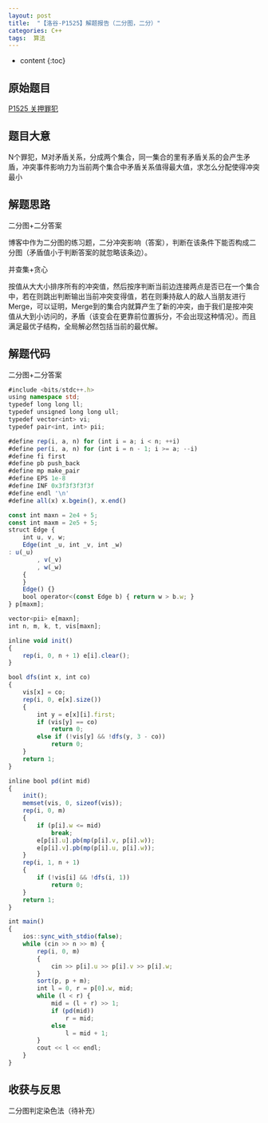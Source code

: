 ```yaml
---
layout: post
title:  "【洛谷-P1525】解题报告（二分图，二分）"
categories: C++
tags:  算法
---
```


* content
  {:toc}


## 原始题目

[P1525 关押罪犯](https://www.luogu.com.cn/problem/P1525)

## 题目大意

N个罪犯，M对矛盾关系，分成两个集合，同一集合的里有矛盾关系的会产生矛盾，冲突事件影响力为当前两个集合中矛盾关系值得最大值，求怎么分配使得冲突最小

## 解题思路

二分图+二分答案

博客中作为二分图的练习题，二分冲突影响（答案），判断在该条件下能否构成二分图（矛盾值小于判断答案的就忽略该条边）。

并查集+贪心

按值从大大小排序所有的冲突值，然后按序判断当前边连接两点是否已在一个集合中，若在则跳出判断输出当前冲突变得值，若在则秉持敌人的敌人当朋友进行Merge，可以证明，Merge到的集合内就算产生了新的冲突，由于我们是按冲突值从大到小访问的，矛盾（该变会在更靠前位置拆分，不会出现这种情况）。而且满足最优子结构，全局解必然包括当前的最优解。

## 解题代码

二分图+二分答案
```typescript
#include <bits/stdc++.h>
using namespace std;
typedef long long ll;
typedef unsigned long long ull;
typedef vector<int> vi;
typedef pair<int, int> pii;

#define rep(i, a, n) for (int i = a; i < n; ++i)
#define per(i, a, n) for (int i = n - 1; i >= a; --i)
#define fi first
#define pb push_back
#define mp make_pair
#define EPS 1e-8
#define INF 0x3f3f3f3f3f
#define endl '\n'
#define all(x) x.bgein(), x.end()

const int maxn = 2e4 + 5;
const int maxm = 2e5 + 5;
struct Edge {
    int u, v, w;
    Edge(int _u, int _v, int _w)
: u(_u)
        , v(_v)
        , w(_w)
    {
    }
    Edge() {}
    bool operator<(const Edge b) { return w > b.w; }
} p[maxm];

vector<pii> e[maxn];
int n, m, k, t, vis[maxn];

inline void init()
{
    rep(i, 0, n + 1) e[i].clear();
}

bool dfs(int x, int co)
{
    vis[x] = co;
    rep(i, 0, e[x].size())
    {
        int y = e[x][i].first;
        if (vis[y] == co)
            return 0;
        else if (!vis[y] && !dfs(y, 3 - co))
            return 0;
    }
    return 1;
}

inline bool pd(int mid)
{
    init();
    memset(vis, 0, sizeof(vis));
    rep(i, 0, m)
    {
        if (p[i].w <= mid)
            break;
        e[p[i].u].pb(mp(p[i].v, p[i].w));
        e[p[i].v].pb(mp(p[i].u, p[i].w));
    }
    rep(i, 1, n + 1)
    {
        if (!vis[i] && !dfs(i, 1))
            return 0;
    }
    return 1;
}

int main()
{
    ios::sync_with_stdio(false);
    while (cin >> n >> m) {
        rep(i, 0, m)
        {
            cin >> p[i].u >> p[i].v >> p[i].w;
        }
        sort(p, p + m);
        int l = 0, r = p[0].w, mid;
        while (l < r) {
            mid = (l + r) >> 1;
            if (pd(mid))
                r = mid;
            else
                l = mid + 1;
        }
        cout << l << endl;
    }
}
```

## 收获与反思

二分图判定染色法（待补充）
